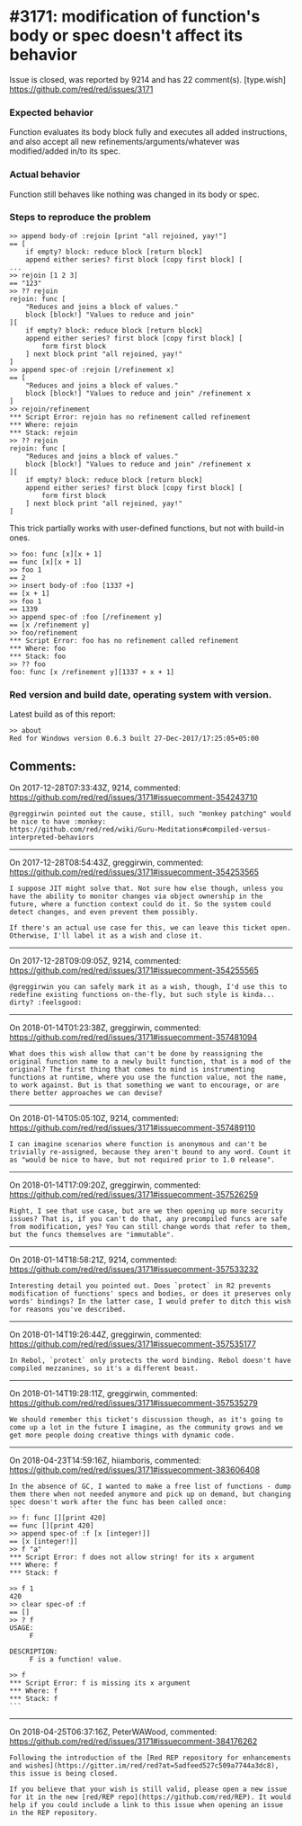 
#3171: modification of function's body or spec doesn't affect its behavior
================================================================================
Issue is closed, was reported by 9214 and has 22 comment(s).
[type.wish]
<https://github.com/red/red/issues/3171>

### Expected behavior
Function evaluates its body block fully and executes all added instructions, and also accept all new refinements/arguments/whatever was modified/added in/to its spec.
### Actual behavior
Function still behaves like nothing was changed in its body or spec.
### Steps to reproduce the problem
```Red
>> append body-of :rejoin [print "all rejoined, yay!"]
== [
    if empty? block: reduce block [return block] 
    append either series? first block [copy first block] [
...
>> rejoin [1 2 3]
== "123"
>> ?? rejoin
rejoin: func [
    "Reduces and joins a block of values." 
    block [block!] "Values to reduce and join"
][
    if empty? block: reduce block [return block] 
    append either series? first block [copy first block] [
        form first block
    ] next block print "all rejoined, yay!"
]
>> append spec-of :rejoin [/refinement x]
== [
    "Reduces and joins a block of values." 
    block [block!] "Values to reduce and join" /refinement x
]
>> rejoin/refinement
*** Script Error: rejoin has no refinement called refinement
*** Where: rejoin
*** Stack: rejoin
>> ?? rejoin
rejoin: func [
    "Reduces and joins a block of values." 
    block [block!] "Values to reduce and join" /refinement x
][
    if empty? block: reduce block [return block] 
    append either series? first block [copy first block] [
        form first block
    ] next block print "all rejoined, yay!"
]
```
This trick partially works with user-defined functions, but not with build-in ones.
```Red
>> foo: func [x][x + 1]
== func [x][x + 1]
>> foo 1
== 2
>> insert body-of :foo [1337 +]
== [x + 1]
>> foo 1
== 1339
>> append spec-of :foo [/refinement y]
== [x /refinement y]
>> foo/refinement
*** Script Error: foo has no refinement called refinement
*** Where: foo
*** Stack: foo  
>> ?? foo
foo: func [x /refinement y][1337 + x + 1]
```

### Red version and build date, operating system with version.
Latest build as of this report:
```Red
>> about
Red for Windows version 0.6.3 built 27-Dec-2017/17:25:05+05:00
```


Comments:
--------------------------------------------------------------------------------

On 2017-12-28T07:33:43Z, 9214, commented:
<https://github.com/red/red/issues/3171#issuecomment-354243710>

    @greggirwin pointed out the cause, still, such "monkey patching" would be nice to have :monkey: 
    https://github.com/red/red/wiki/Guru-Meditations#compiled-versus-interpreted-behaviors

--------------------------------------------------------------------------------

On 2017-12-28T08:54:43Z, greggirwin, commented:
<https://github.com/red/red/issues/3171#issuecomment-354253565>

    I suppose JIT might solve that. Not sure how else though, unless you have the ability to monitor changes via object ownership in the future, where a function context could do it. So the system could detect changes, and even prevent them possibly. 
    
    If there's an actual use case for this, we can leave this ticket open. Otherwise, I'll label it as a wish and close it.

--------------------------------------------------------------------------------

On 2017-12-28T09:09:05Z, 9214, commented:
<https://github.com/red/red/issues/3171#issuecomment-354255565>

    @greggirwin you can safely mark it as a wish, though, I'd use this to redefine existing functions on-the-fly, but such style is kinda... dirty? :feelsgood: 

--------------------------------------------------------------------------------

On 2018-01-14T01:23:38Z, greggirwin, commented:
<https://github.com/red/red/issues/3171#issuecomment-357481094>

    What does this wish allow that can't be done by reassigning the original function name to a newly built function, that is a mod of the original? The first thing that comes to mind is instrumenting functions at runtime, where you use the function value, not the name, to work against. But is that something we want to encourage, or are there better approaches we can devise?

--------------------------------------------------------------------------------

On 2018-01-14T05:05:10Z, 9214, commented:
<https://github.com/red/red/issues/3171#issuecomment-357489110>

    I can imagine scenarios where function is anonymous and can't be trivially re-assigned, because they aren't bound to any word. Count it as "would be nice to have, but not required prior to 1.0 release".

--------------------------------------------------------------------------------

On 2018-01-14T17:09:20Z, greggirwin, commented:
<https://github.com/red/red/issues/3171#issuecomment-357526259>

    Right, I see that use case, but are we then opening up more security issues? That is, if you can't do that, any precompiled funcs are safe from modification, yes? You can still change words that refer to them, but the funcs themselves are "immutable".

--------------------------------------------------------------------------------

On 2018-01-14T18:58:21Z, 9214, commented:
<https://github.com/red/red/issues/3171#issuecomment-357533232>

    Interesting detail you pointed out. Does `protect` in R2 prevents modification of functions' specs and bodies, or does it preserves only words' bindings? In the latter case, I would prefer to ditch this wish for reasons you've described.

--------------------------------------------------------------------------------

On 2018-01-14T19:26:44Z, greggirwin, commented:
<https://github.com/red/red/issues/3171#issuecomment-357535177>

    In Rebol, `protect` only protects the word binding. Rebol doesn't have compiled mezzanines, so it's a different beast.

--------------------------------------------------------------------------------

On 2018-01-14T19:28:11Z, greggirwin, commented:
<https://github.com/red/red/issues/3171#issuecomment-357535279>

    We should remember this ticket's discussion though, as it's going to come up a lot in the future I imagine, as the community grows and we get more people doing creative things with dynamic code.

--------------------------------------------------------------------------------

On 2018-04-23T14:59:16Z, hiiamboris, commented:
<https://github.com/red/red/issues/3171#issuecomment-383606408>

    In the absence of GC, I wanted to make a free list of functions - dump them there when not needed anymore and pick up on demand, but changing spec doesn't work after the func has been called once:
    ```
    >> f: func [][print 420]
    == func [][print 420]
    >> append spec-of :f [x [integer!]]
    == [x [integer!]]
    >> f "a"
    *** Script Error: f does not allow string! for its x argument
    *** Where: f
    *** Stack: f  
    
    >> f 1
    420
    >> clear spec-of :f
    == []
    >> ? f
    USAGE:
         F 
    
    DESCRIPTION: 
         F is a function! value.
    
    >> f
    *** Script Error: f is missing its x argument
    *** Where: f
    *** Stack: f  
    ```

--------------------------------------------------------------------------------

On 2018-04-25T06:37:16Z, PeterWAWood, commented:
<https://github.com/red/red/issues/3171#issuecomment-384176262>

    Following the introduction of the [Red REP repository for enhancements and wishes](https://gitter.im/red/red?at=5adfeed527c509a7744a3dc8), this issue is being closed.
    
    If you believe that your wish is still valid, please open a new issue for it in the new [red/REP repo](https://github.com/red/REP). It would help if you could include a link to this issue when opening an issue in the REP repository.


